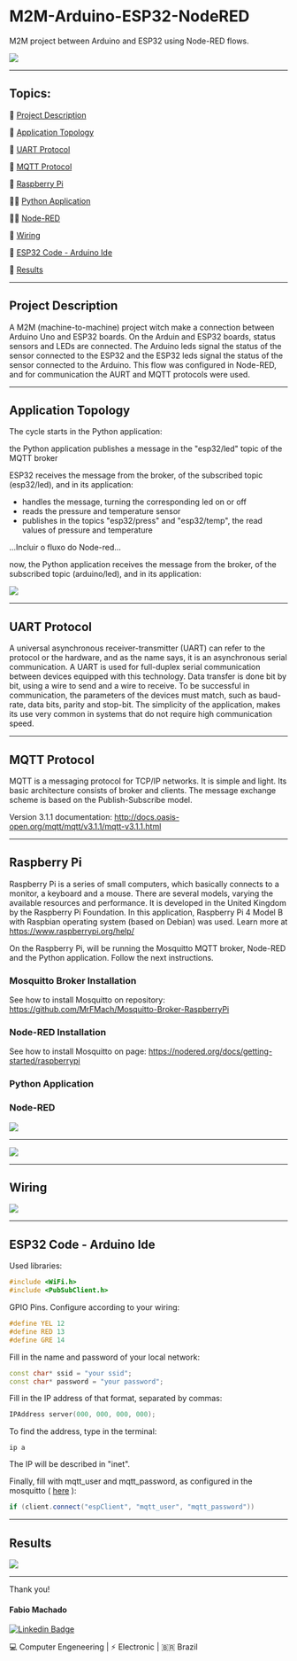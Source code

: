 # M2M-Arduino-ESP32-NodeRED
M2M project between Arduino and ESP32 using Node-RED flows.

![](https://github.com/MrFMach/M2M-Arduino-ESP32-NodeRED/blob/main/media/image2.JPG)

***

## Topics:

:small_blue_diamond: [Project Description](#project-description)

:small_blue_diamond: [Application Topology](#application-topology)

:small_blue_diamond: [UART Protocol](#uart-protocol)

:small_blue_diamond: [MQTT Protocol](#mqtt-protocol)

:small_blue_diamond: [Raspberry Pi](#raspberry-pi)

:small_blue_diamond::small_blue_diamond: [Python Application](#python-application])

:small_blue_diamond::small_blue_diamond: [Node-RED](#node-red)

:small_blue_diamond: [Wiring](#wiring)

:small_blue_diamond: [ESP32 Code - Arduino Ide](#esp32-code---arduino-ide)

:small_blue_diamond: [Results](#results)

***

## Project Description
A M2M (machine-to-machine) project witch make a connection between Arduino Uno and ESP32 boards.
On the Arduin and ESP32 boards, status sensors and LEDs are connected. The Arduino leds signal the status of the sensor connected to the ESP32 and the ESP32 leds signal the status of the sensor connected to the Arduino. This flow was configured in Node-RED, and for communication the AURT and MQTT protocols were used.

***

## Application Topology
The cycle starts in the Python application:

the Python application publishes a message in the "esp32/led" topic of the MQTT broker

ESP32 receives the message from the broker, of the subscribed topic (esp32/led), and in its application:
- handles the message, turning the corresponding led on or off
- reads the pressure and temperature sensor
- publishes in the topics "esp32/press" and "esp32/temp", the read values of pressure and temperature

...Incluir o fluxo do Node-red...

now, the Python application receives the message from the broker, of the subscribed topic (arduino/led), and in its application:


![](https://github.com/MrFMach/M2M-Arduino-ESP32-NodeRED/blob/main/media/topology.jpg)

***

## UART Protocol
A universal asynchronous receiver-transmitter (UART) can refer to the protocol or the hardware, and as the name says, it is an asynchronous serial communication. A UART is used for full-duplex serial communication between devices equipped with this technology.
Data transfer is done bit by bit, using a wire to send and a wire to receive. To be successful in communication, the parameters of the devices must match, such as baud-rate, data bits, parity and stop-bit.
The simplicity of the application, makes its use very common in systems that do not require high communication speed.

***

## MQTT Protocol
MQTT is a messaging protocol for TCP/IP networks.
It is simple and light. Its basic architecture consists of broker and clients. The message exchange scheme is based on the Publish-Subscribe model.

Version 3.1.1 documentation:
http://docs.oasis-open.org/mqtt/mqtt/v3.1.1/mqtt-v3.1.1.html

***

## Raspberry Pi
Raspberry Pi is a series of small computers, which basically connects to a monitor, a keyboard and a mouse. There are several models, varying the available resources and performance.
It is developed in the United Kingdom by the Raspberry Pi Foundation.
In this application, Raspberry Pi 4 Model B with Raspbian operating system (based on Debian) was used. Learn more at https://www.raspberrypi.org/help/

On the Raspberry Pi, will be running the Mosquitto MQTT broker, Node-RED and the Python application. Follow the next instructions.

### Mosquitto Broker Installation
See how to install Mosquitto on repository: https://github.com/MrFMach/Mosquitto-Broker-RaspberryPi

### Node-RED Installation
See how to install Mosquitto on page: https://nodered.org/docs/getting-started/raspberrypi

### Python Application

### Node-RED

![](https://github.com/MrFMach/M2M-Arduino-ESP32-NodeRED/blob/main/media/flows.png)
***
![](https://github.com/MrFMach/M2M-Arduino-ESP32-NodeRED/blob/main/media/dashboard.png)

***

## Wiring
![](https://github.com/MrFMach/M2M-Arduino-ESP32-NodeRED/blob/main/media/fritzing1.png)

***


## ESP32 Code - Arduino Ide

Used libraries:
~~~c++
#include <WiFi.h>
#include <PubSubClient.h>
~~~

GPIO Pins. Configure according to your wiring:
~~~c++
#define YEL 12
#define RED 13
#define GRE 14
~~~

Fill in the name and password of your local network:
~~~c++
const char* ssid = "your ssid";
const char* password = "your password";
~~~

Fill in the IP address of that format, separated by commas:
~~~c++
IPAddress server(000, 000, 000, 000); 
~~~
To find the address, type in the terminal:
```
ip a
```
The IP will be described in "inet".

Finally, fill with mqtt_user and mqtt_password, as configured in the mosquitto ( [here](#mosquitto-user-authentication) ):
~~~c++
if (client.connect("espClient", "mqtt_user", "mqtt_password"))
~~~

***

## Results
![](https://github.com/MrFMach/M2M-Arduino-ESP32-NodeRED/blob/main/media/gif.gif)

***

Thank you!

#### Fabio Machado
[![Linkedin Badge](https://img.shields.io/badge/-LinkedIn-blue?style=flat-square&logo=Linkedin&logoColor=white&link=https://www.linkedin.com/in/fabio-machado-b932a476/)](https://www.linkedin.com/in/fabio-machado-b932a476/)

:computer:  Computer Engeneering  | :zap: Electronic  | :brazil:  Brazil
